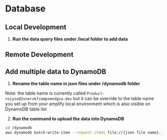 # Database


## Local Development

1. **Run the data query files under /local folder to add data**


## Remote Development


## Add multiple data to DynamoDB

1. **Rename the table name in json files under /dynamodb folder**

Note: the table name is currently called `Product-rojysod2vnervkfzampxmndgsa-dev` but it can be override to the table name you set up from your amplify local environment which is also visible on DynamoDB table list

2. **Run the command to upload the data into DynamoDB**

```bash
cd /dynamodb
aws dynamodb batch-write-item --request-items file://{json file name}.json
```
